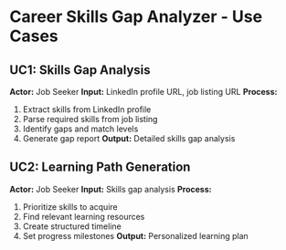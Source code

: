 # Career Skills Gap Analyzer - Use Cases

## UC1: Skills Gap Analysis
**Actor:** Job Seeker
**Input:** LinkedIn profile URL, job listing URL
**Process:**
1. Extract skills from LinkedIn profile
2. Parse required skills from job listing
3. Identify gaps and match levels
4. Generate gap report
**Output:** Detailed skills gap analysis

## UC2: Learning Path Generation
**Actor:** Job Seeker
**Input:** Skills gap analysis
**Process:**
1. Prioritize skills to acquire
2. Find relevant learning resources
3. Create structured timeline
4. Set progress milestones
**Output:** Personalized learning plan